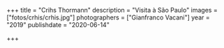 +++
title = "Crihs Thormann"
description = "Visita à São Paulo"
images = ["fotos/crhis/crhis.jpg"]
photographers = ["Gianfranco Vacani"]
year = "2019"
publishdate = "2020-06-14"

+++
